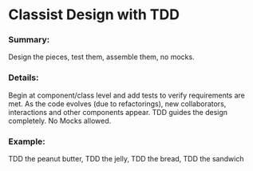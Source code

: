 # Classist Design with TDD

### Summary:

Design the pieces, test them, assemble them, no mocks.


### Details:

Begin at component/class level and add tests to verify requirements are met. As the code evolves (due to refactorings), new collaborators, interactions and other components appear. TDD guides the design completely. No Mocks allowed.  


### Example:

TDD the peanut butter, TDD the jelly, TDD the bread, TDD the sandwich
